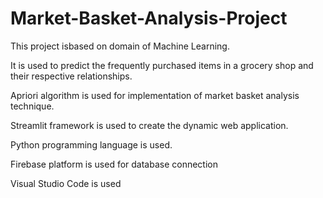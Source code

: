 # Market-Basket-Analysis-Project

This project isbased on domain of Machine Learning.

It is used to predict the frequently purchased items in a grocery shop and their respective relationships.

Apriori algorithm is used for implementation of market basket analysis technique.

Streamlit framework is used to create the dynamic web application.

Python programming language is used.

Firebase platform is used for database connection

Visual Studio Code is used

